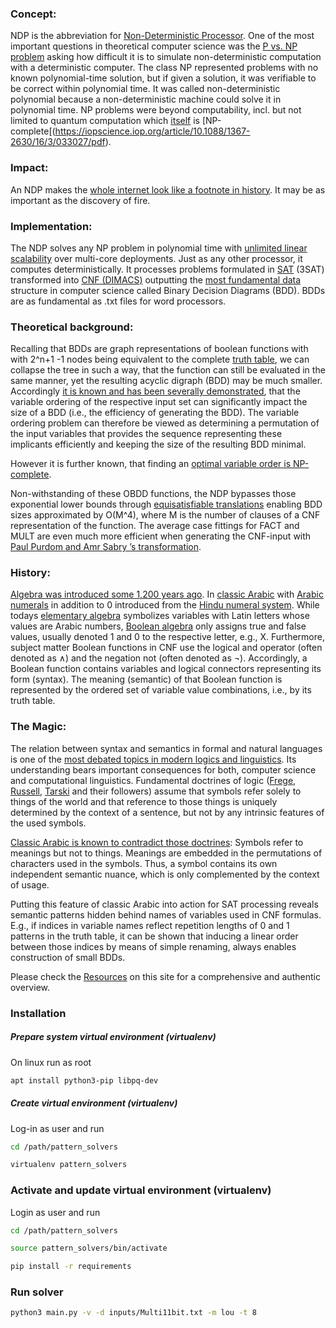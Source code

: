 <!--
#	README.md
#
#	Non-Deterministic Processor (NDP) - efficient parallel SAT-solver
#	Copyright (c) 2022 GridSAT Stiftung
#
#	This program is free software: you can redistribute it and/or modify
#	it under the terms of the GNU Affero General Public License as published by
#	the Free Software Foundation, either version 3 of the License, or
#	(at your option) any later version.

#	This program is distributed in the hope that it will be useful,
#	but WITHOUT ANY WARRANTY; without even the implied warranty of
#	MERCHANTABILITY or FITNESS FOR A PARTICULAR PURPOSE.  See the
#	GNU Affero General Public License for more details.
#
#	You should have received a copy of the GNU Affero General Public License
#	along with this program.  If not, see <https://www.gnu.org/licenses/>.

#	GridSAT Stiftung - Georgstr. 11 - 30159 Hannover - Germany - info@gridsat.io
#
-->

### Concept:

NDP is the abbreviation for [Non-Deterministic Processor](https://sites.google.com/site/theuniverseofproblems/complexity/np).
One of the most important questions in theoretical computer science was the [P vs. NP problem](https://en.wikipedia.org/wiki/P_vs._NP_problem) asking how difficult it is to simulate non-deterministic computation with a deterministic computer.
The class NP represented problems with no known polynomial-time solution, but if given a solution, it was verifiable to be correct within polynomial time.
It was called non-deterministic polynomial because a non-deterministic machine could solve it in polynomial time.
NP problems were beyond computability, incl. but not limited to quantum computation which [itself](https://www.nature.com/articles/s41534-017-0035-1.pdf) is [NP-complete[(https://iopscience.iop.org/article/10.1088/1367-2630/16/3/033027/pdf).


### Impact:

An NDP makes the [whole internet look like a footnote in history](https://www.researchgate.net/publication/220423686_The_Status_of_the_P_versus_NP_problem).
It may be as important as the discovery of fire.


### Implementation:

The NDP solves any NP problem in polynomial time with [unlimited linear scalability](https://youtu.be/ldbW_PuYd6w) over multi-core deployments.
Just as any other processor, it computes deterministically.
It processes problems formulated in [SAT](https://en.wikipedia.org/wiki/Boolean_satisfiability_problem) (3SAT) transformed into [CNF (DIMACS)](https://jix.github.io/varisat/manual/0.2.0/formats/dimacs.html) outputting the [most fundamental data](https://youtu.be/SQE21efsf7Y.) structure in computer science called Binary Decision Diagrams (BDD).
BDDs are as fundamental as .txt files for word processors.


### Theoretical background:

Recalling that BDDs are graph representations of boolean functions with with 2^n+1 -1 nodes being equivalent to the complete [truth table](https://en.wikipedia.org/wiki/Truth_table), we can collapse the tree in such a way, that the function can still be evaluated in the same manner, yet the resulting acyclic digraph (BDD) may be much smaller.
Accordingly [it is known and has been severally demonstrated](https://www.google.com/url?sa=t&rct=j&q=&esrc=s&source=web&cd=&ved=2ahUKEwjMhYGjhY78AhUERvEDHdfLAd0QFnoECA0QAQ&url=http%3A%2F%2Fwww.cs.ucr.edu%2F~skulhari%2FStaticHeuristics.pdf&usg=AOvVaw2_x28--RmUggL_cSZWB6mM), that the variable ordering of the respective input set can significantly impact the size of a BDD (i.e., the efficiency of generating the BDD). 
The variable ordering problem can therefore be viewed as determining a permutation of the input variables that provides the sequence representing these implicants efficiently and keeping the size of the resulting BDD minimal.

However it is further known, that finding an [optimal variable order is NP-complete](https://ieeexplore.ieee.org/document/537122).

Non-withstanding of these OBDD functions, the NDP bypasses those exponential lower bounds through [equisatisfiable translations](https://en.wikipedia.org/wiki/Equisatisfiability) enabling BDD sizes approximated by O(M^4), where M is the number of clauses of a CNF representation of the function. The average case fittings for FACT and MULT are even much more efficient when generating the CNF-input with [Paul Purdom and Amr Sabry ’s transformation](https://cgi.luddy.indiana.edu/~sabry/cnf.html). 


### History:

[Algebra was introduced some 1,200 years ago](https://en.wikipedia.org/wiki/Muhammad_ibn_Musa_al-Khwarizmi#Algebra). In [classic Arabic](https://www.ted.com/talks/terry_moore_why_is_x_the_unknown?utm_campaign=tedspread&utm_medium=referral&utm_source=tedcomshare) with [Arabic numerals](https://en.wikipedia.org/wiki/Arabic_numerals) in addition to 0 introduced from the [Hindu numeral system](https://en.wikipedia.org/wiki/Hindu–Arabic_numeral_system).
While todays [elementary algebra](https://en.wikipedia.org/wiki/Elementary_algebra) symbolizes variables with Latin letters whose values are Arabic numbers, [Boolean algebra](https://en.wikipedia.org/wiki/Boolean_algebra) only assigns true and false values, usually denoted 1 and 0 to the respective letter, e.g., X. Furthermore, subject matter Boolean functions in CNF use the logical and operator (often denoted as ∧) and the negation not (often denoted as ¬).
Accordingly, a Boolean function contains variables and logical connectors representing its form (syntax). The meaning (semantic) of that Boolean function is represented by the ordered set of variable value combinations, i.e., by its truth table.


### The Magic:

The relation between syntax and semantics in formal and natural languages is one of the [most debated topics in modern logics and linguistics](https://plato.stanford.edu/entries/linguistics/). Its understanding bears important consequences for both, computer science and computational linguistics.
Fundamental doctrines of logic ([Frege](https://en.wikipedia.org/wiki/Gottlob_Frege), [Russell](https://en.wikipedia.org/wiki/Bertrand_Russell), [Tarski](https://en.wikipedia.org/wiki/Alfred_Tarski) and their followers) assume that symbols refer solely to things of the world and that reference to those things is uniquely determined by the context of a sentence, but not by any intrinsic features of the used symbols.

[Classic Arabic is known to contradict those doctrines](https://oxfordre.com/literature/display/10.1093/acrefore/9780190201098.001.0001/acrefore-9780190201098-e-989?rskey=XbsfVv&result=1): Symbols refer to meanings but not to things. Meanings are embedded in the permutations of characters used in the symbols. Thus, a symbol contains its own independent semantic nuance, which is only complemented by the context of usage. 

Putting this feature of classic Arabic into action for SAT processing reveals semantic patterns hidden behind names of variables used in CNF formulas. E.g., if indices in variable names reflect repetition lengths of 0 and 1 patterns in the truth table, it can be shown that inducing a linear order between those indices by means of simple renaming, always enables construction of small BDDs.

Please check the [Resources](https://gridsat.eth.link/resources.html) on this site for a comprehensive and authentic overview.


### Installation

##### Prepare system virtual environment (virtualenv)

On linux run as root

```bash
apt install python3-pip libpq-dev
```

##### Create virtual environment (virtualenv)

Log-in as user and run

```bash
cd /path/pattern_solvers

virtualenv pattern_solvers
```


### Activate and update virtual environment (virtualenv)

Login as user and run

```bash
cd /path/pattern_solvers

source pattern_solvers/bin/activate

pip install -r requirements
```


### Run solver

```bash
python3 main.py -v -d inputs/Multi11bit.txt -m lou -t 8
```
